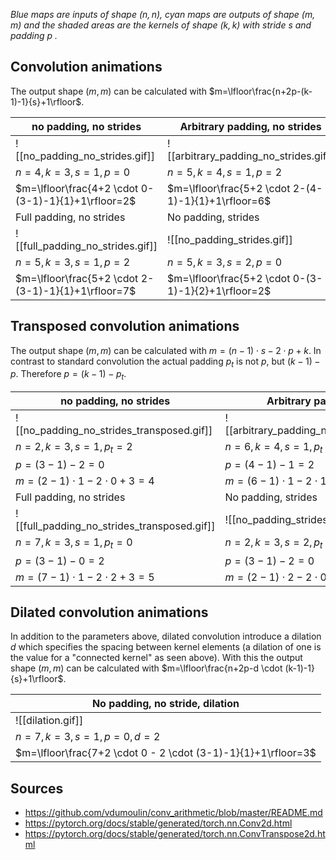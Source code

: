 
*Blue maps are inputs of shape ($n, n$), cyan maps are outputs of shape ($m,m$) and the shaded areas are the kernels of shape ($k,k$) with stride $s$ and padding $p$ .*

## Convolution animations

The output shape $(m,m)$ can be calculated with $m=\lfloor\frac{n+2p-(k-1)-1}{s}+1\rfloor$.

| no padding, no strides                              | Arbitrary padding, no strides                       | half padding, no strides                            |
| --------------------------------------------------- | --------------------------------------------------- | --------------------------------------------------- |
| ![[no_padding_no_strides.gif]]                      | ![[arbitrary_padding_no_strides.gif]]               | ![[same_padding_no_strides.gif]]                    |
| $n=4, k=3,s=1, p=0$                                 | $n=5, k=4,s=1, p=2$                                 | $n=5, k=3,s=1, p=1$                                 |
| $m=\lfloor\frac{4+2 \cdot 0-(3-1)-1}{1}+1\rfloor=2$ | $m=\lfloor\frac{5+2 \cdot 2-(4-1)-1}{1}+1\rfloor=6$ | $m=\lfloor\frac{5+2 \cdot 1-(3-1)-1}{1}+1\rfloor=5$ |
| Full padding, no strides                            | No padding, strides                                 | Padding, strides                                    |
| ![[full_padding_no_strides.gif]]                    | ![[no_padding_strides.gif]]                         | ![[padding_strides.gif]]                            |
| $n=5, k=3,s=1, p=2$                                 | $n=5, k=3,s=2, p=0$                                 | $n=5,k=3,s=2,p=1$                                   |
| $m=\lfloor\frac{5+2 \cdot 2-(3-1)-1}{1}+1\rfloor=7$ | $m=\lfloor\frac{5+2 \cdot 0-(3-1)-1}{2}+1\rfloor=2$ | $m=\lfloor\frac{5+2 \cdot 1-(3-1)-1}{2}+1\rfloor=3$ |

## Transposed convolution animations

The output shape $(m,m)$ can be calculated with $m=(n-1) \cdot s-2 \cdot p+ k$.
In contrast to standard convolution the actual padding $p_t$ is not $p$, but $(k-1)-p$. Therefore $p=(k-1)-p_t$.

| no padding, no strides                      | Arbitrary padding, no strides                    | half padding, no strides                    |
| ------------------------------------------- | ------------------------------------------------ | ------------------------------------------- |
| ![[no_padding_no_strides_transposed.gif]]   | ![[arbitrary_padding_no_strides_transposed.gif]] | ![[same_padding_no_strides_transposed.gif]] |
| $n=2, k=3,s=1, p_t=2$                       | $n=6, k=4,s=1, p_t=1$                            | $n=5, k=3,s=1, p_t=1$                       |
| $p=(3-1)-2=0$                               | $p=(4-1)-1=2$                                    | $p=(3-1)-1=1$                               |
| $m=(2-1) \cdot 1 - 2 \cdot 0+ 3=4$          | $m=(6-1) \cdot 1 - 2 \cdot 1+ 4=5$               | $m=(5-1) \cdot 1 - 2 \cdot 1+ 3=5$          |
| Full padding, no strides                    | No padding, strides                              | Padding, strides                            |
| ![[full_padding_no_strides_transposed.gif]] | ![[no_padding_strides_transposed.gif]]           | ![[padding_strides_transposed.gif]]         |
| $n=7, k=3,s=1, p_t=0$                       | $n=2, k=3,s=2, p_t=2$                            | $n=3,k=3,s=2,p_t=1$                         |
| $p=(3-1)-0=2$                               | $p=(3-1)-2=0$                                    | $p=(3-1)-1=1$                               |
| $m=(7-1) \cdot 1 - 2 \cdot 2+ 3=5$          | $m=(2-1) \cdot 2 - 2 \cdot 0 + 3=5$              | $m=(3-1) \cdot 2 - 2 \cdot 1 + 3=5$         |


## Dilated convolution animations

In addition to the parameters above, dilated convolution introduce a dilation $d$ which specifies the spacing between kernel elements (a dilation of one is the value for a "connected kernel" as seen above). With this the output shape $(m,m)$ can be calculated with $m=\lfloor\frac{n+2p-d \cdot (k-1)-1}{s}+1\rfloor$.

| No padding, no stride, dilation                               |
| ------------------------------------------------------------- |
| ![[dilation.gif]]                                             |
| $n=7, k=3,s=1, p=0, d=2$                                      |
| $m=\lfloor\frac{7+2 \cdot 0 - 2 \cdot (3-1)-1}{1}+1\rfloor=3$ |

## Sources
- https://github.com/vdumoulin/conv_arithmetic/blob/master/README.md
- https://pytorch.org/docs/stable/generated/torch.nn.Conv2d.html
- https://pytorch.org/docs/stable/generated/torch.nn.ConvTranspose2d.html